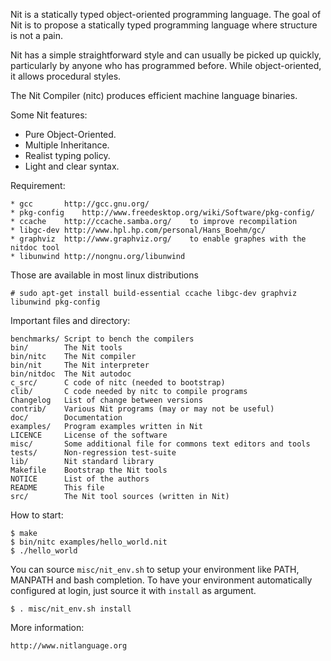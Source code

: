 Nit is a statically typed object-oriented programming language.
The goal of Nit is to propose a statically typed programming language where structure is not a pain.

Nit has a simple straightforward style and can usually be picked up quickly, particularly by anyone who has programmed before.
While object-oriented, it allows procedural styles.

The Nit Compiler (nitc) produces efficient machine language binaries.

Some Nit features:

 * Pure Object-Oriented.
 * Multiple Inheritance.
 * Realist typing policy.
 * Light and clear syntax.


Requirement:

	* gcc		http://gcc.gnu.org/
	* pkg-config	http://www.freedesktop.org/wiki/Software/pkg-config/
	* ccache	http://ccache.samba.org/	to improve recompilation
	* libgc-dev	http://www.hpl.hp.com/personal/Hans_Boehm/gc/
	* graphviz	http://www.graphviz.org/	to enable graphes with the nitdoc tool
	* libunwind	http://nongnu.org/libunwind

Those are available in most linux distributions

    # sudo apt-get install build-essential ccache libgc-dev graphviz libunwind pkg-config

Important files and directory:

	benchmarks/	Script to bench the compilers
	bin/		The Nit tools
	bin/nitc	The Nit compiler
	bin/nit		The Nit interpreter
	bin/nitdoc	The Nit autodoc
	c_src/		C code of nitc (needed to bootstrap)
	clib/		C code needed by nitc to compile programs
	Changelog	List of change between versions
	contrib/	Various Nit programs (may or may not be useful)
	doc/		Documentation
	examples/	Program examples written in Nit
	LICENCE		License of the software
	misc/		Some additional file for commons text editors and tools
	tests/		Non-regression test-suite
	lib/		Nit standard library
	Makefile	Bootstrap the Nit tools
	NOTICE		List of the authors
	README		This file
	src/		The Nit tool sources (written in Nit)


How to start:

    $ make
    $ bin/nitc examples/hello_world.nit
    $ ./hello_world

You can source `misc/nit_env.sh` to setup your environment like PATH, MANPATH and bash completion.
To have your environment automatically configured at login, just source it with `install` as argument.

    $ . misc/nit_env.sh install

More information:

	http://www.nitlanguage.org
